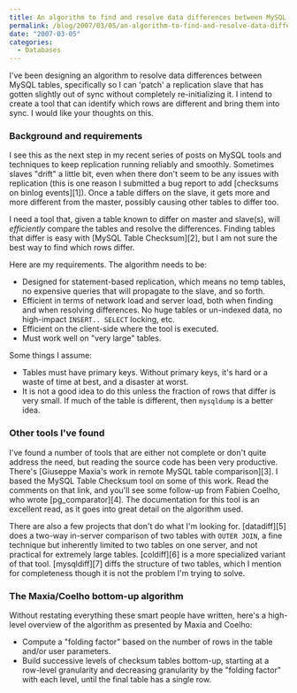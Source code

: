 ```yaml
---
title: An algorithm to find and resolve data differences between MySQL tables
permalink: /blog/2007/03/05/an-algorithm-to-find-and-resolve-data-differences-between-mysql-tables/
date: "2007-03-05"
categories:
  - Databases
---
```

I've been designing an algorithm to resolve data differences between MySQL tables, specifically so I can 'patch' a replication slave that has gotten slightly out of sync without completely re-initializing it. I intend to create a tool that can identify which rows are different and bring them into sync. I would like your thoughts on this.

### Background and requirements

I see this as the next step in my recent series of posts on MySQL tools and techniques to keep replication running reliably and smoothly. Sometimes slaves "drift" a little bit, even when there don't seem to be any issues with replication (this is one reason I submitted a bug report to add [checksums on binlog events][1]). Once a table differs on the slave, it gets more and more different from the master, possibly causing other tables to differ too.

I need a tool that, given a table known to differ on master and slave(s), will *efficiently* compare the tables and resolve the differences. Finding tables that differ is easy with [MySQL Table Checksum][2], but I am not sure the best way to find which rows differ.

Here are my requirements. The algorithm needs to be:

*   Designed for statement-based replication, which means no temp tables, no expensive queries that will propagate to the slave, and so forth.
*   Efficient in terms of network load and server load, both when finding and when resolving differences. No huge tables or un-indexed data, no high-impact `INSERT.. SELECT` locking, etc.
*   Efficient on the client-side where the tool is executed.
*   Must work well on "very large" tables.

Some things I assume:

*   Tables must have primary keys. Without primary keys, it's hard or a waste of time at best, and a disaster at worst.
*   It is not a good idea to do this unless the fraction of rows that differ is very small. If much of the table is different, then `mysqldump` is a better idea.

### Other tools I've found

I've found a number of tools that are either not complete or don't quite address the need, but reading the source code has been very productive. There's [Giuseppe Maxia's work in remote MySQL table comparison][3]. I based the MySQL Table Checksum tool on some of this work. Read the comments on that link, and you'll see some follow-up from Fabien Coelho, who wrote [pg_comparator][4]. The documentation for this tool is an excellent read, as it goes into great detail on the algorithm used.

There are also a few projects that don't do what I'm looking for. [datadiff][5] does a two-way in-server comparison of two tables with `OUTER JOIN`, a fine technique but inherently limited to two tables on one server, and not practical for extremely large tables. [coldiff][6] is a more specialized variant of that tool. [mysqldiff][7] diffs the structure of two tables, which I mention for completeness though it is not the problem I'm trying to solve.

### The Maxia/Coelho bottom-up algorithm

Without restating everything these smart people have written, here's a high-level overview of the algorithm as presented by Maxia and Coelho:

*   Compute a "folding factor" based on the number of rows in the table and/or user parameters.
*   Build successive levels of checksum tables bottom-up, starting at a row-level granularity and decreasing granularity by the "folding factor" with each level, until the final table has a single row. 

